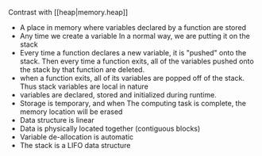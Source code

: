 
Contrast with [[heap|memory.heap]]
- A place in memory where variables declared by a function are stored
- Any time we create a variable In a normal way, we are putting it on the stack
- Every time a function declares a new variable, it is "pushed" onto the stack. Then every time a function exits, all of the variables pushed onto the stack by that function are deleted.
- when a function exits, all of its variables are popped off of the stack. Thus stack variables are local in nature
- variables are declared, stored and initialized during runtime.
- Storage is temporary, and when The computing task is complete, the memory location will be erased
- Data structure is linear
- Data is physically located together (contiguous blocks)
- Variable de-allocation is automatic
- The stack is a LIFO data structure
